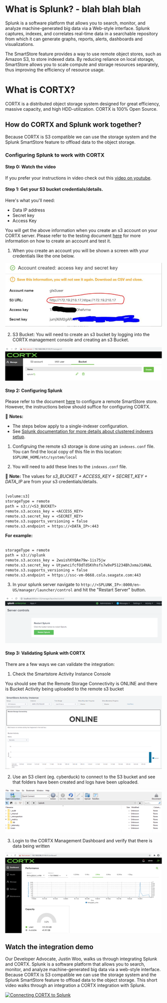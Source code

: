 # What is Splunk? - blah blah blah 

Splunk is a software platform that allows you to search, monitor, and analyze machine-generated big data via a Web-style interface. Splunk captures, indexes, and correlates real-time data in a searchable repository from which it can generate graphs, reports, alerts, dashboards and visualizations.

The SmartStore feature provides a way to use remote object stores, such as Amazon S3, to store indexed data. By reducing reliance on local storage, SmartStore allows you to scale compute and storage resources separately, thus improving the efficiency of resource usage.

# What is CORTX?

CORTX is a distributed object storage system designed for great efficiency, massive capacity, and high HDD-utilization. CORTX is 100% Open Source.

## How do CORTX and Splunk work together?

Because CORTX is S3 compatible we can use the storage system and the Splunk SmartStore feature to offload data to the object storage.

### Configuring Splunk to work with CORTX

#### Step 0: Watch the video

If you prefer your instructions in video check out this [video on youtube](http://bit.ly/cortx-splunk).

#### Step 1: Get your S3 bucket credentials/details.

Here's what you'll need:

* Data IP address 
* Secret key 
* Access Key

You will get the above information when you create an s3 account on your CORTX server. Please refer to the testing document [here](https://github.com/Seagate/cortx/blob/main/doc/testing_io.rst) for more information on how to create an account and test it.

1. When you create an account you will be shown a screen with your credentials like the one below.

![image](splunk/s3credentials.png)

2. S3 Bucket: You will need to create an s3 bucket by logging into the CORTX management console and creating an s3 Bucket.

![image](splunk/s3Bucket.png)

#### Step 2: Configuring Splunk

Please refer to the document [here](https://docs.splunk.com/Documentation/Splunk/8.0.6/Indexer/ConfigureremotestoreforSmartStore) to configure a remote SmartStore store. However, the instructions below should suffice for configuring CORTX. 

:page_with_curl: **Notes:** 

* The steps below apply to a single-indexer configuration. 
* See [Splunk documentation for more details about clustered indexers setup](https://docs.splunk.com/Documentation/Splunk/8.1.1/Indexer/UsetheCLI).

1. Configruing the remote s3 storage is done using an `indexes.conf` file. You can find the local copy of this file in this location: `$SPLUNK_HOME/etc/system/local`  

2. You will need to add these lines to the `indexes.conf` file.

:page_with_curl: **Note:** The values for *s3_BUCKET + ACCESS_KEY + SECRET_KEY + DATA_IP* are from your s3 credentials/details. 

```shell

[volume:s3]
storageType = remote
path = s3://<S3_BUCKET>
remote.s3.access_key = <ACCESS_KEY>
remote.s3.secret_key = <SECRET_KEY>
remote.s3.supports_versioning = false
remote.s3.endpoint = https://<DATA_IP>:443
```

**For example:**

```shell

storageType = remote
path = s3://splunk
remote.s3.access_key = 2wuishXYQAe79w-1is75jw
remote.s3.secret_key = UtywncifcfOdTdSKVhsfs7w9xP51234BhJxmaJ14NAL
remote.s3.supports_versioning = false
remote.s3.endpoint = https://ssc-vm-0668.colo.seagate.com:443
```

3. In your splunk server navigate to `http://<SPLUNK_IP>:8000/en-US/manager/launcher/control` and hit the "Restart Server" button.

![image](splunk/restartSplunk.png)

#### Step 3: Validating Splunk with CORTX

There are a few ways we can validate the integration:

1) Check the Smartstore Activity Instance Console

You should see that the Remote Storage Connectivity is ONLINE and there is Bucket Activity being uploaded to the remote s3 bucket

![image](splunk/serverOnline.png)

2) Use an S3 client (eg. cyberduck) to connect to the S3 bucket and see that folders have been created and logs have been uploaded.

![image](splunk/cyberduck.png)

3) Login to the CORTX Management Dashboard and verify that there is data being written

![image](splunk/CORTXdashboard.png)

## Watch the integration demo 

Our Developer Advocate, Justin Woo, walks us through integrating Splunk and CORTX. Splunk is a software platform that allows you to search, monitor, and analyze machine-generated big data via a web-style interface. Because CORTX is S3 compatible we can use the storage system and the Splunk SmartStore feature to offload data to the object storage. This short video walks through an integration a CORTX integration with Splunk. 
   
[![Connecting CORTX to Splunk](https://img.youtube.com/vi/rBAIloua4p0/0.jpg)](https://www.youtube.com/watch?v=rBAIloua4p0)
